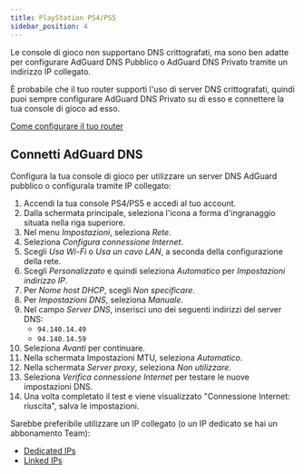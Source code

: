 ```yaml
---
title: PlayStation PS4/PS5
sidebar_position: 4
---
```


Le console di gioco non supportano DNS crittografati, ma sono ben adatte per configurare AdGuard DNS Pubblico o AdGuard DNS Privato tramite un indirizzo IP collegato.

È probabile che il tuo router supporti l'uso di server DNS crittografati, quindi puoi sempre configurare AdGuard DNS Privato su di esso e connettere la tua console di gioco ad esso.

[Come configurare il tuo router](/private-dns/connect-devices/routers/routers.md)

## Connetti AdGuard DNS

Configura la tua console di gioco per utilizzare un server DNS AdGuard pubblico o configurala tramite IP collegato:

1. Accendi la tua console PS4/PS5 e accedi al tuo account.
2. Dalla schermata principale, seleziona l'icona a forma d'ingranaggio situata nella riga superiore.
3. Nel menu _Impostazioni_, seleziona _Rete_.
4. Seleziona _Configura connessione Internet_.
5. Scegli _Usa Wi-Fi_ o _Usa un cavo LAN_, a seconda della configurazione della rete.
6. Scegli _Personalizzato_ e quindi seleziona _Automatico_ per _Impostazioni indirizzo IP_.
7. Per _Nome host DHCP_, scegli _Non specificare_.
8. Per _Impostazioni DNS_, seleziona _Manuale_.
9. Nel campo _Server DNS_, inserisci uno dei seguenti indirizzi del server DNS:
   - `94.140.14.49`
   - `94.140.14.59`
10. Seleziona _Avanti_ per continuare.
11. Nella schermata Impostazioni MTU, seleziona _Automatico_.
12. Nella schermata _Server proxy_, seleziona _Non utilizzare_.
13. Seleziona _Verifica connessione Internet_ per testare le nuove impostazioni DNS.
14. Una volta completato il test e viene visualizzato "Connessione Internet: riuscita", salva le impostazioni.

Sarebbe preferibile utilizzare un IP collegato (o un IP dedicato se hai un abbonamento Team):

- [Dedicated IPs](/private-dns/connect-devices/other-options/dedicated-ip.md)
- [Linked IPs](/private-dns/connect-devices/other-options/linked-ip.md)

